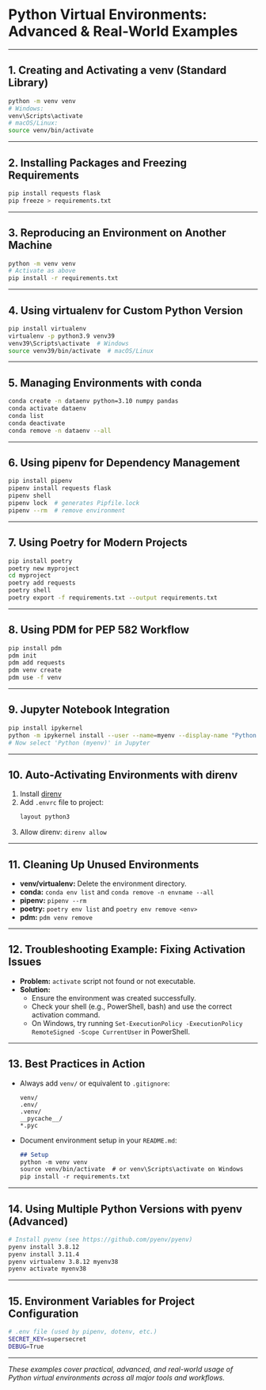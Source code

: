 # Python Virtual Environments: Advanced & Real-World Examples

---

## 1. Creating and Activating a venv (Standard Library)

```sh
python -m venv venv
# Windows:
venv\Scripts\activate
# macOS/Linux:
source venv/bin/activate
```

---

## 2. Installing Packages and Freezing Requirements

```sh
pip install requests flask
pip freeze > requirements.txt
```

---

## 3. Reproducing an Environment on Another Machine

```sh
python -m venv venv
# Activate as above
pip install -r requirements.txt
```

---

## 4. Using virtualenv for Custom Python Version

```sh
pip install virtualenv
virtualenv -p python3.9 venv39
venv39\Scripts\activate  # Windows
source venv39/bin/activate  # macOS/Linux
```

---

## 5. Managing Environments with conda

```sh
conda create -n dataenv python=3.10 numpy pandas
conda activate dataenv
conda list
conda deactivate
conda remove -n dataenv --all
```

---

## 6. Using pipenv for Dependency Management

```sh
pip install pipenv
pipenv install requests flask
pipenv shell
pipenv lock  # generates Pipfile.lock
pipenv --rm  # remove environment
```

---

## 7. Using Poetry for Modern Projects

```sh
pip install poetry
poetry new myproject
cd myproject
poetry add requests
poetry shell
poetry export -f requirements.txt --output requirements.txt
```

---

## 8. Using PDM for PEP 582 Workflow

```sh
pip install pdm
pdm init
pdm add requests
pdm venv create
pdm use -f venv
```

---

## 9. Jupyter Notebook Integration

```sh
pip install ipykernel
python -m ipykernel install --user --name=myenv --display-name "Python (myenv)"
# Now select 'Python (myenv)' in Jupyter
```

---

## 10. Auto-Activating Environments with direnv

1. Install [direnv](https://direnv.net/)
2. Add `.envrc` file to project:
   ```sh
   layout python3
   ```
3. Allow direnv: `direnv allow`

---

## 11. Cleaning Up Unused Environments

- **venv/virtualenv:** Delete the environment directory.
- **conda:** `conda env list` and `conda remove -n envname --all`
- **pipenv:** `pipenv --rm`
- **poetry:** `poetry env list` and `poetry env remove <env>`
- **pdm:** `pdm venv remove`

---

## 12. Troubleshooting Example: Fixing Activation Issues

- **Problem:** `activate` script not found or not executable.
- **Solution:**
  - Ensure the environment was created successfully.
  - Check your shell (e.g., PowerShell, bash) and use the correct activation command.
  - On Windows, try running `Set-ExecutionPolicy -ExecutionPolicy RemoteSigned -Scope CurrentUser` in PowerShell.

---

## 13. Best Practices in Action

- Always add `venv/` or equivalent to `.gitignore`:
  ```
  venv/
  .env/
  .venv/
  __pycache__/
  *.pyc
  ```
- Document environment setup in your `README.md`:
  ```md
  ## Setup
  python -m venv venv
  source venv/bin/activate  # or venv\Scripts\activate on Windows
  pip install -r requirements.txt
  ```

---

## 14. Using Multiple Python Versions with pyenv (Advanced)

```sh
# Install pyenv (see https://github.com/pyenv/pyenv)
pyenv install 3.8.12
pyenv install 3.11.4
pyenv virtualenv 3.8.12 myenv38
pyenv activate myenv38
```

---

## 15. Environment Variables for Project Configuration

```sh
# .env file (used by pipenv, dotenv, etc.)
SECRET_KEY=supersecret
DEBUG=True
```

---

*These examples cover practical, advanced, and real-world usage of Python virtual environments across all major tools and workflows.*
